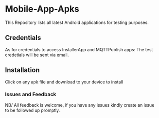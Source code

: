# Mobile-App-Apks
This Repository lists all latest Android applications for testing purposes. 
## Credentials
As for credentials to access InstallerApp and MQTTPublish apps:
The test credetials will be sent via email.
## Installation
Click on any apk file and download to your device to install
### Issues and Feedback
NB/ All feedback is welcome, if you have any issues kindly create an issue to be followed up promptly.

